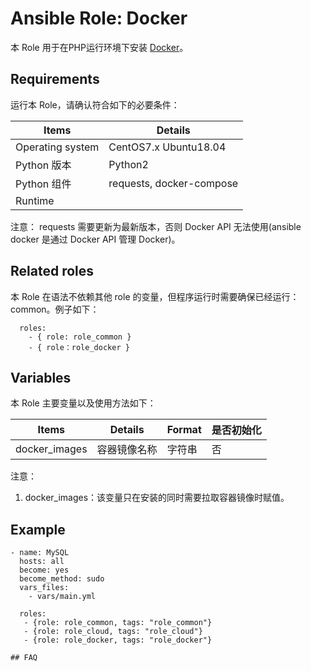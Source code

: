 Ansible Role: Docker
=========

本 Role 用于在PHP运行环境下安装 [Docker](https://www.docker.com/)。

## Requirements

运行本 Role，请确认符合如下的必要条件：

| **Items**      | **Details** |
| ------------------| ------------------|
| Operating system | CentOS7.x Ubuntu18.04 |
| Python 版本 | Python2  |
| Python 组件 |  requests, docker-compose  |
| Runtime |  |

注意： requests 需要更新为最新版本，否则 Docker API 无法使用(ansible docker 是通过 Docker API 管理 Docker)。


## Related roles

本 Role 在语法不依赖其他 role 的变量，但程序运行时需要确保已经运行： common。例子如下：

```
  roles:
    - { role: role_common }
    - { role：role_docker }
```


## Variables

本 Role 主要变量以及使用方法如下：

| **Items**      | **Details** | **Format**  | **是否初始化** |
| ------------------| ------------------|-----|-----|
| docker_images | 容器镜像名称 | 字符串 | 否 |

注意： 
1. docker_images：该变量只在安装的同时需要拉取容器镜像时赋值。

## Example

```
- name: MySQL
  hosts: all
  become: yes
  become_method: sudo 
  vars_files:
    - vars/main.yml 

  roles:
   - {role: role_common, tags: "role_common"}   
   - {role: role_cloud, tags: "role_cloud"}
   - {role: role_docker, tags: "role_docker"}

## FAQ
